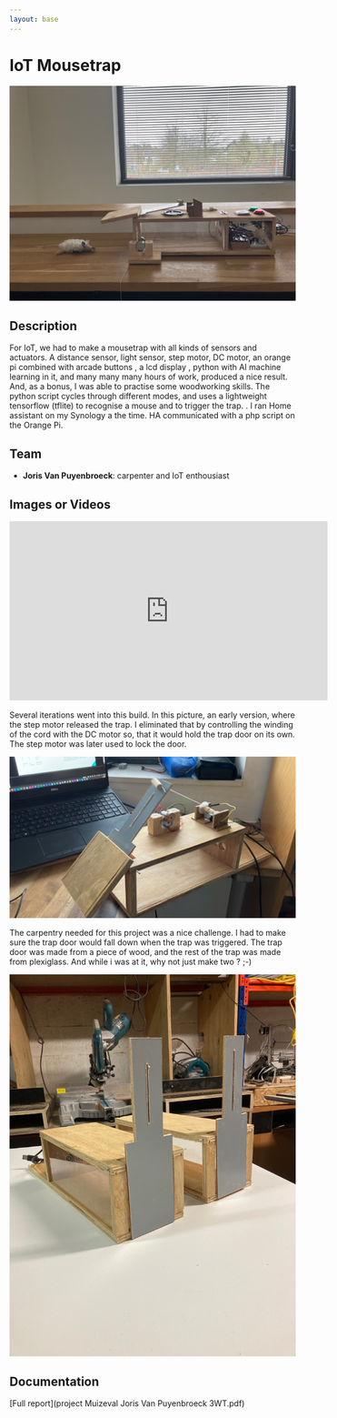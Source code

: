 ```yaml
--- 
layout: base
---
```


# IoT Mousetrap

![iot mousetrap](overzicht.jpg)

## Description
For IoT, we had to make a mousetrap with all kinds of sensors and actuators. A distance sensor, light sensor, step motor, DC motor, an orange pi combined with arcade buttons , a lcd display , python with AI machine learning in it, and many many many hours of work, produced a nice result.
And, as a bonus, I was able to practise some woodworking skills.
The python script cycles through different modes, and uses a lightweight tensorflow (tflite) to recognise a mouse and to trigger the trap. . 
I ran Home assistant on my Synology a the time. HA communicated with a php script on the Orange Pi. 

## Team
- **Joris Van Puyenbroeck**: carpenter and IoT enthousiast


## Images or Videos

<iframe width="560" height="315" src="https://www.youtube.com/embed/qPPL8Nrp0o0?si=iieLr_NIAS3pRkVl" title="YouTube video player" frameborder="0" allow="accelerometer; autoplay; clipboard-write; encrypted-media; gyroscope; picture-in-picture; web-share" referrerpolicy="strict-origin-when-cross-origin" allowfullscreen></iframe>

Several iterations went into this build. In this picture, an early version, where the step motor released the trap. I eliminated that by controlling the winding of the cord with the DC motor so, that it would hold the trap door on its own.
The step motor was later used to lock the door.

![iot mousetrap](motor.jpg)

The carpentry needed for this project was a nice challenge. I had to make sure the trap door would fall down when the trap was triggered. The trap door was made from a piece of wood, and the rest of the trap was made from plexiglass.
And while i was at it, why not just make two ? ;-)

![iot mousetrap](schrijnwerk.jpg)

## Documentation

[Full report](project Muizeval Joris Van Puyenbroeck 3WT.pdf)

